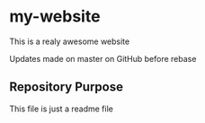 # my-website

This is a realy awesome website

Updates made on master on GitHub before rebase

## Repository Purpose

This file is just a readme file

